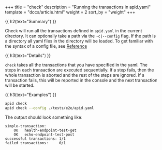 +++
title = "check"
description = "Running the transactions in apid.yaml"
template = "docs/article.html"
weight = 2
sort_by = "weight"
+++

{{ h2(text="Summary") }}

Check will run all the transactions defined in `apid.yaml` in the current directory. It can optionally take a path 
via the `-c|--config` flag. If the path is a directory all yaml files in the directory will be loaded.
To get familiar with the syntax of a config file, see [Reference](../../reference)

{{ h3(text="Details") }}

`check` takes all the transactions that you have specified in the yaml. The steps in each transaction are executed
sequentially. If a step fails, then the whole transaction is aborted and the rest of the steps are ignored.
If a transaction fails, this will be reported in the console and the next transaction will be started.

{{ h3(text="Examples") }}

```sh
apid check
apid check --config ./tests/e2e/apid.yaml
```

The output should look something like:
```text
simple-transaction:
    OK   health-endpoint-test-get
    OK   echo-endpoint-test-post
successful transactions: 1/1
failed transactions:     0/1
```